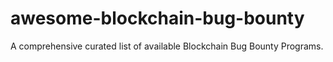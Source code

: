 # awesome-blockchain-bug-bounty
A comprehensive curated list of available Blockchain Bug Bounty Programs.
